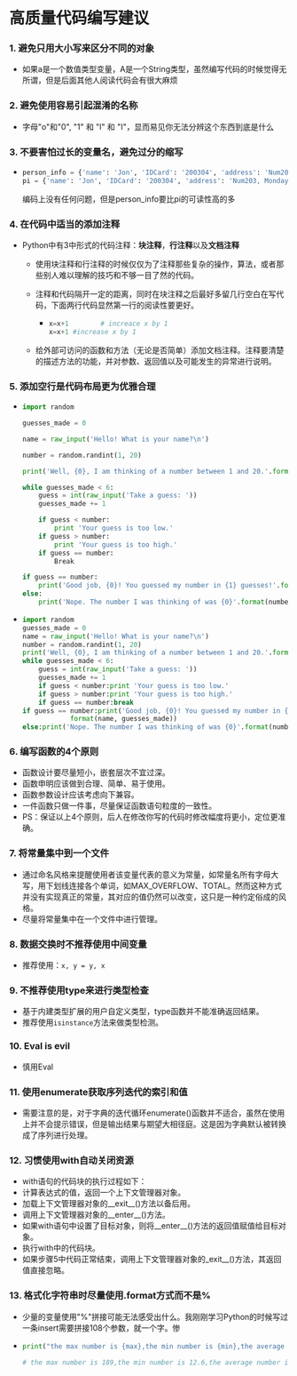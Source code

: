 # 高质量代码编写建议

### 1. 避免只用大小写来区分不同的对象

- 如果a是一个数值类型变量，A是一个String类型，虽然编写代码的时候觉得无所谓，但是后面其他人阅读代码会有很大麻烦


### 2. 避免使用容易引起混淆的名称

- 字母"o"和"0", "1" 和 "l" 和 "I"，显而易见你无法分辨这个东西到底是什么

### 3. 不要害怕过长的变量名，避免过分的缩写

- ```python
  person_info = {'name': 'Jon', 'IDCard': '200304', 'address': 'Num203, Monday Road', 'email': 'test@gail.com'}
  pi = {'name': 'Jon', 'IDCard': '200304', 'address': 'Num203, Monday Road', 'email': 'test@gail.com'}
  ```

  编码上没有任何问题，但是person_info要比pi的可读性高的多

### 4. 在代码中适当的添加注释

- Python中有3中形式的代码注释：**块注释**，**行注释**以及**文档注释**

  - 使用块注释和行注释的时候仅仅为了注释那些复杂的操作，算法，或者那些别人难以理解的技巧和不够一目了然的代码。

  - 注释和代码隔开一定的距离，同时在块注释之后最好多留几行空白在写代码，下面两行代码显然第一行的阅读性要更好。

    - ```python
      x=x+1        # increace x by 1    
      x=x+1 #increase x by 1             
      ```

  - 给外部可访问的函数和方法（无论是否简单）添加文档注释。注释要清楚的描述方法的功能，并对参数、返回值以及可能发生的异常进行说明。

### 5. 添加空行是代码布局更为优雅合理

- ```python
  import random
  
  guesses_made = 0
  
  name = raw_input('Hello! What is your name?\n')
  
  number = random.randint(1, 20)
  
  print('Well, {0}, I am thinking of a number between 1 and 20.'.format(name))
  
  while guesses_made < 6:
      guess = int(raw_input('Take a guess: '))
      guesses_made += 1
  
      if guess < number:
          print 'Your guess is too low.'
      if guess > number:
          print 'Your guess is too high.'
      if guess == number:
          Break
  
  if guess == number:
      print('Good job, {0}! You guessed my number in {1} guesses!'.format(name, guesses_made))
  else:
      print('Nope. The number I was thinking of was {0}'.format(number))
  ```

- ```python
  import random
  guesses_made = 0
  name = raw_input('Hello! What is your name?\n')
  number = random.randint(1, 20)
  print('Well, {0}, I am thinking of a number between 1 and 20.'.format(name))
  while guesses_made < 6:
      guess = int(raw_input('Take a guess: '))
      guesses_made += 1
      if guess < number:print 'Your guess is too low.'
      if guess > number:print 'Your guess is too high.'
      if guess == number:break
  if guess == number:print('Good job, {0}! You guessed my number in {1} guesses!'.
              format(name, guesses_made))
  else:print('Nope. The number I was thinking of was {0}'.format(number))
  ```


### 6. 编写函数的4个原则

- 函数设计要尽量短小，嵌套层次不宜过深。
- 函数申明应该做到合理、简单、易于使用。
- 函数参数设计应该考虑向下兼容。
- 一件函数只做一件事，尽量保证函数语句粒度的一致性。
- PS：保证以上4个原则，后人在修改你写的代码时修改幅度将更小，定位更准确。

### 7. 将常量集中到一个文件

- 通过命名风格来提醒使用者该变量代表的意义为常量，如常量名所有字母大写，用下划线连接各个单词，如MAX_OVERFLOW、TOTAL。然而这种方式并没有实现真正的常量，其对应的值仍然可以改变，这只是一种约定俗成的风格。
- 尽量将常量集中在一个文件中进行管理。

### 8. 数据交换时不推荐使用中间变量

- 推荐使用：`x, y = y, x`

### 9. 不推荐使用type来进行类型检查

- 基于内建类型扩展的用户自定义类型，type函数并不能准确返回结果。
- 推荐使用`isinstance`方法来做类型检测。

### 10. Eval is evil

- 慎用Eval 

### 11. 使用enumerate获取序列迭代的索引和值

- 需要注意的是，对于字典的迭代循环enumerate()函数并不适合，虽然在使用上并不会提示错误，但是输出结果与期望大相径庭。这是因为字典默认被转换成了序列进行处理。

### 12. 习惯使用with自动关闭资源

- with语句的代码块的执行过程如下：
- 计算表达式的值，返回一个上下文管理器对象。
- 加载上下文管理器对象的__exit__()方法以备后用。
- 调用上下文管理器对象的__enter__()方法。
- 如果with语句中设置了目标对象，则将__enter__()方法的返回值赋值给目标对象。
- 执行with中的代码块。
- 如果步骤5中代码正常结束，调用上下文管理器对象的_exit__()方法，其返回值直接忽略。

### 13. 格式化字符串时尽量使用.format方式而不是%

- 少量的变量使用"%"拼接可能无法感受出什么。我刚刚学习Python的时候写过一条insert需要拼接108个参数，就一个字。惨

- ```python
  print("the max number is {max},the min number is {min},the average number is {average:0.3f}".format(max=189, min=12.6, average=23.5))
        
  # the max number is 189,the min number is 12.6,the average number is 23.500)
  ```

